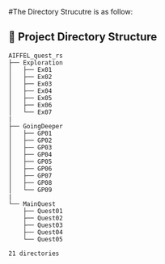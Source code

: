 #The Directory Strucutre is as follow:
## 📂 Project Directory Structure

```
AIFFEL_quest_rs
├── Exploration
│   ├── Ex01
│   ├── Ex02
│   ├── Ex03
│   ├── Ex04
│   ├── Ex05
│   ├── Ex06
│   └── Ex07
|
├── GoingDeeper
│   ├── GP01
│   ├── GP02
│   ├── GP03
│   ├── GP04
│   ├── GP05
│   ├── GP06
│   ├── GP07
│   ├── GP08
│   └── GP09
|
└── MainQuest
    ├── Quest01
    ├── Quest02
    ├── Quest03
    ├── Quest04
    └── Quest05

21 directories

